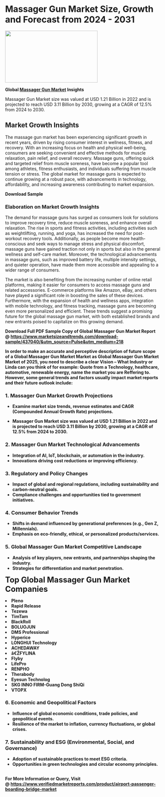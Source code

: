 <H1>Massager Gun Market Size, Growth and Forecast from 2024 - 2031</H1><img class="aligncenter size-medium wp-image-584254" src="https://thirdeyenews.in/wp-content/uploads/2024/09/Global-Market-Research-300x168.jpeg" alt="" width="300" height="168" /><p><strong>Global&nbsp;<a href="https://www.marketsizeandtrends.com/download-sample/437040/&amp;utm_source=Pulse&amp;utm_medium=218">Massager Gun Market</a> Insights</strong></p><p>Massager Gun Market size was valued at USD 1.21 Billion in 2022 and is projected to reach USD 3.11 Billion by 2030, growing at a CAGR of 12.5% from 2024 to 2030.</p><p><h2>Market Growth Insights</h2> <p>The massage gun market has been experiencing significant growth in recent years, driven by rising consumer interest in wellness, fitness, and recovery. With an increasing focus on health and physical well-being, consumers are seeking convenient and effective methods for muscle relaxation, pain relief, and overall recovery. Massage guns, offering quick and targeted relief from muscle soreness, have become a popular tool among athletes, fitness enthusiasts, and individuals suffering from muscle tension or stress. The global market for massage guns is expected to continue growing at a robust pace, with advancements in technology, affordability, and increasing awareness contributing to market expansion.</p> <p><strong>Download Sample</strong></p> <h3>Elaboration on Market Growth Insights</h3> <p>The demand for massage guns has surged as consumers look for solutions to improve recovery time, reduce muscle soreness, and enhance overall relaxation. The rise in sports and fitness activities, including activities such as weightlifting, running, and yoga, has increased the need for post-workout recovery tools. Additionally, as people become more health-conscious and seek ways to manage stress and physical discomfort, massage guns have gained traction not only in sports but also in the general wellness and self-care market. Moreover, the technological advancements in massage guns, such as improved battery life, multiple intensity settings, and quieter operation, have made them more accessible and appealing to a wider range of consumers. <p>The market is also benefiting from the increasing number of online retail platforms, making it easier for consumers to access massage guns and related accessories. E-commerce platforms like Amazon, eBay, and others have played a significant role in boosting the sales of these devices. Furthermore, with the expansion of health and wellness apps, integration with mobile technology, and fitness tracking, massage guns are becoming even more personalized and efficient. These trends suggest a promising future for the global massage gun market, with both established brands and new entrants poised to capitalize on this growing demand.</p> <p><strong></p><p><span class=""><strong>Download Full PDF Sample Copy of Global Massager Gun Market Report</strong> @ <a href="https://www.marketsizeandtrends.com/download-sample/437040/&amp;utm_source=Pulse&amp;utm_medium=218" target="_blank">https://www.marketsizeandtrends.com/download-sample/437040/&amp;utm_source=Pulse&amp;utm_medium=218</a></span></p><p>In order to make an accurate and perceptive description of future scope of a Global&nbsp;Massager Gun Market Market as Global&nbsp;Massager Gun Market Market of 2025, you need to describe a clear Vision &ndash; What Industry or Linda can you think of for example: Quote from a Technology, healthcare, automotive, renewable energy, name the market you are Reffering to. However, some general trends and factors usually impact market reports and their future outlook include:</p><h3>1.&nbsp;<strong>Massager Gun Market Growth Projections</strong></h3><ul><li>Examine market size trends, revenue estimates and CAGR (Compounded Annual Growth Rate) projections.</li><li><p>Massager Gun Market size was valued at USD 1.21 Billion in 2022 and is projected to reach USD 3.11 Billion by 2030, growing at a CAGR of 12.5% from 2024 to 2030.</p></li></ul><h3>2.&nbsp;<strong>Massager Gun Market Technological Advancements</strong></h3><ul><li>Integration of AI, IoT, blockchain, or automation in the industry.</li><li>Innovations driving cost reductions or improving efficiency.</li></ul><h3>3.&nbsp;<strong>Regulatory and Policy Changes</strong></h3><ul><li>Impact of global and regional regulations, including sustainability and carbon-neutral goals.</li><li>Compliance challenges and opportunities tied to government initiatives.</li></ul><h3>4.&nbsp;<strong>Consumer Behavior Trends</strong></h3><ul><li>Shifts in demand influenced by generational preferences (e.g., Gen Z, Millennials).</li><li>Emphasis on eco-friendly, ethical, or personalized products/services.</li></ul><h3>5.&nbsp;<strong>Global Massager Gun Market Competitive Landscape</strong></h3><ul><li>Analysis of key players, new entrants, and partnerships shaping the industry.</li><li>Strategies for differentiation and market penetration.</li></ul><p data-pm-slice="1 1 []"><span style="color: inherit; font-family: inherit; font-size: 25px;">Top Global Massager Gun Market Companies</span></p><div class="" data-test-id=""><p><li>Pleno</li><li> Rapid Release</li><li> Tezewa</li><li> TimTam</li><li> BlackRoll</li><li> BOLUOJUN</li><li> DMS Professional</li><li> Hyperice</li><li> LONGHUI Technology</li><li> ACHEDAWAY</li><li> â€ŽFYLINA</li><li> Flyby</li><li> LifePro</li><li> RENPHO</li><li> Therabody</li><li> Eyesun Technolog</li><li> SKG INNO FIRM-Guang Dong ShiQi</li><li> VTOPX</li></p></div><h3>6.&nbsp;<strong>Economic and Geopolitical Factors</strong></h3><ul><li>Influence of global economic conditions, trade policies, and geopolitical events.</li><li>Resilience of the market to inflation, currency fluctuations, or global crises.</li></ul><h3>7.&nbsp;<strong>Sustainability and ESG (Environmental, Social, and Governance)</strong></h3><ul><li>Adoption of sustainable practices to meet ESG criteria.</li><li>Opportunities in green technologies and circular economy principles.</li></ul><h2><strong style="font-size: 14px;">For More Information or Query, Visit @&nbsp;</strong><a style="background-color: #ffffff; font-size: 14px;" href="https://www.marketsizeandtrends.com/report/massager-gun-market/" target="_blank">https://www.verifiedmarketreports.com/product/airport-passenger-boarding-bridge-market</a></h2>
